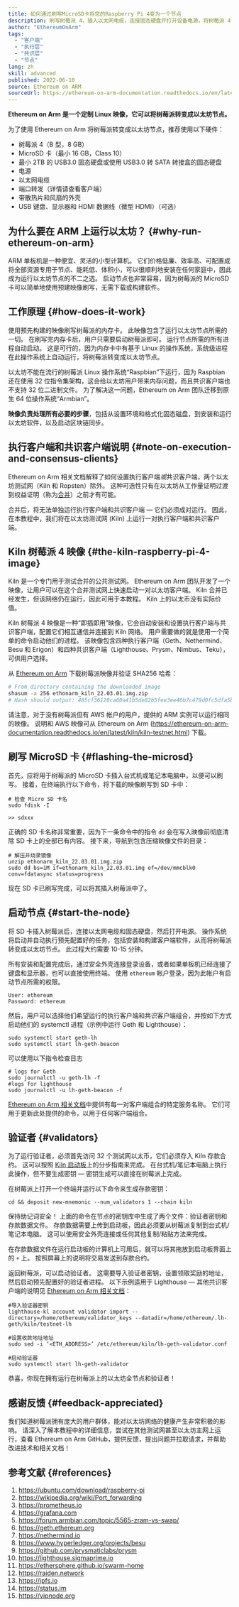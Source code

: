 ```yaml
---
title: 如何通过刷写MicroSD卡将您的Raspberry Pi 4变为一个节点
description: 刷写树莓派 4，插入以太网电缆，连接固态硬盘并打开设备电源，将树莓派 4 变为以太坊全节点 + 验证者。
author: "EthereumOnArm"
tags:
  - "客户端"
  - "执行层"
  - "共识层"
  - "节点"
lang: zh
skill: advanced
published: 2022-06-10
source: Ethereum on ARM
sourceUrl: https://ethereum-on-arm-documentation.readthedocs.io/en/latest/kiln/kiln-testnet.html
---
```


**Ethereum on Arm 是一个定制 Linux 映像，它可以将树莓派转变成以太坊节点。**

为了使用 Ethereum on Arm 将树莓派转变成以太坊节点，推荐使用以下硬件：

- 树莓派 4（B 型，8 GB）
- MicroSD 卡（最小 16 GB，Class 10）
- 最小 2TB 的 USB3.0 固态硬盘或使用 USB3.0 转 SATA 转接盒的固态硬盘
- 电源
- 以太网电缆
- 端口转发（详情请查看客户端）
- 带散热片和风扇的外壳
- USB 键盘、显示器和 HDMI 数据线（微型 HDMI）（可选）

## 为什么要在 ARM 上运行以太坊？ {#why-run-ethereum-on-arm}

ARM 单板机是一种便宜、灵活的小型计算机。 它们价格低廉、效率高、可配置成将全部资源专用于节点、能耗低、体积小，可以很顺利地安装在任何家庭中，因此成为运行以太坊节点的不二之选。 启动节点也非常容易，因为树莓派的 MicroSD 卡可以简单地使用预建映像刷写，无需下载或构建软件。

## 工作原理 {#how-does-it-work}

使用预先构建的映像刷写树莓派的内存卡。 此映像包含了运行以太坊节点所需的一切。 在刷写完内存卡后，用户只需要启动树莓派即可。 运行节点所需的所有进程自动启动。 这是可行的，因为内存卡中有基于 Linux 的操作系统，系统级进程在此操作系统上自动运行，将树莓派转变成以太坊节点。

以太坊不能在流行的树莓派 Linux 操作系统“Raspbian”下运行，因为 Raspbian 还在使用 32 位指令集架构，这会给以太坊用户带来内存问题，而且共识客户端也不支持 32 位二进制文件。 为了解决这一问题，Ethereum on Arm 团队迁移到原生 64 位操作系统“Armbian”。

**映像负责处理所有必要的步骤**，包括从设置环境和格式化固态磁盘，到安装和运行以太坊软件，以及启动区块链同步。

## 执行客户端和共识客户端说明 {#note-on-execution-and-consensus-clients}

Ethereum on Arm 相关文档解释了如何设置执行客户端*或*共识客户端，两个以太坊测试网（Kiln 和 Ropsten）除外。 这种可选性只有在以太坊从工作量证明过渡到权益证明（称为[合并](/roadmap/merge)）之前才有可能。

<Alert variant="update">
合并后，将无法单独运行执行客户端和共识客户端 — 它们必须成对运行。 因此，在本教程中，我们将在以太坊测试网 (Kiln) 上运行一对执行客户端和共识客户端。
</Alert>

## Kiln 树莓派 4 映像 {#the-kiln-raspberry-pi-4-image}

Kiln 是一个专门用于测试合并的公共测试网。 Ethereum on Arm 团队开发了一个映像，让用户可以在这个合并测试网上快速启动一对以太坊客户端。 Kiln 合并已经发生，但该网络仍在运行，因此可用于本教程。 Kiln 上的以太币没有实际价值。

Kiln 树莓派 4 映像是一种“即插即用”映像，它会自动安装和设置执行客户端与共识客户端，配置它们相互通信并连接到 Kiln 网络。 用户需要做的就是使用一个简单的命令启动他们的进程。 该映像包含四种执行客户端（Geth、Nethermind、Besu 和 Erigon）和四种共识客户端（Lighthouse、Prysm、Nimbus、Teku），可供用户选择。

从 [Ethereum on Arm](https://ethereumonarm-my.sharepoint.com/:u:/p/dlosada/ES56R_SuvaVFkiMO1Tgnf6kB7lEbBfla5c2c18E3WQRJzA?download=1) 下载树莓派映像并验证 SHA256 哈希：

```sh
# From directory containing the downloaded image
shasum -a 256 ethonarm_kiln_22.03.01.img.zip
# Hash should output: 485cf36128ca60a41b5de82b5fee3ee46b7c479d0fc5dfa5b9341764414c4c57
```

请注意，对于没有树莓派但有 AWS 帐户的用户，提供的 ARM 实例可以运行相同的映像。 说明和 AWS 映像可从 Ethereum on Arm (https://ethereum-on-arm-documentation.readthedocs.io/en/latest/kiln/kiln-testnet.html) 下载。

## 刷写 MicroSD 卡 {#flashing-the-microsd}

首先，应将用于树莓派的 MicroSD 卡插入台式机或笔记本电脑中，以便可以刷写。 接着，在终端执行以下命令，将下载的映像刷写到 SD 卡中：

```shell
# 检查 Micro SD 卡名
sudo fdisk -I

>> sdxxx
```

正确的 SD 卡名称非常重要，因为下一条命令中的指令 `dd` 会在写入映像前彻底清除 SD 卡上的全部已有内容。 接下来，导航到包含压缩映像文件的目录：

```shell
# 解压并烧录镜像
unzip ethonarm_kiln_22.03.01.img.zip
sudo dd bs=1M if=ethonarm_kiln_22.03.01.img of=/dev/mmcblk0 conv=fdatasync status=progress
```

现在 SD 卡已刷写完成，可以将其插入树莓派中了。

## 启动节点 {#start-the-node}

将 SD 卡插入树莓派后，连接以太网电缆和固态硬盘，然后打开电源。 操作系统将启动并自动执行预先配置好的任务，包括安装和构建客户端软件，从而将树莓派转变成以太坊节点。 此过程大约需要 10-15 分钟。

所有安装和配置完成后，通过安全外壳连接登录设备，或者如果单板机已经连接了键盘和显示器，也可以直接使用终端。 使用 `ethereum` 帐户登录，因为此帐户有启动节点所需的权限。

```shell
User: ethereum
Password: ethereum
```

然后，用户可以选择他们希望运行的执行客户端和共识客户端组合，并按如下方式启动他们的 systemctl 进程（示例中运行 Geth 和 Lighthouse）：

```shell
sudo systemctl start geth-lh
sudo systemctl start lh-geth-beacon
```

可以使用以下指令检查日志

```shell
# logs for Geth
sudo journalctl -u geth-lh -f
#logs for lighthouse
sudo journalctl -u lh-geth-beacon -f
```

[Ethereum on Arm 相关文档](https://ethereum-on-arm-documentation.readthedocs.io/en/latest/kiln/kiln-testnet.html#id2)中提供有每一对客户端组合的特定服务名称。 它们可用于更新此处提供的命令，以用于任何客户端组合。

## 验证者 {#validators}

为了运行验证者，必须首先访问 32 个测试网以太币，它们必须存入 Kiln 存款合约。 这可以按照 [Kiln 启动板](https://kiln.launchpad.ethereum.org/en/)上的分步指南来完成。 在台式机/笔记本电脑上执行此操作，但不要生成密钥 — 密钥生成可以直接在树莓派上完成。

在树莓派上打开一个终端并运行以下命令来生成存款密钥：

```
cd && deposit new-mnemonic --num_validators 1 --chain kiln
```

保持助记词安全！ 上面的命令在节点的密钥库中生成了两个文件：验证者密钥和存款数据文件。 存款数据需要上传到启动板，因此必须要从树莓派复制到台式机/笔记本电脑。 这可以使用安全外壳连接或任何其他复制/粘贴方法来完成。

在存款数据文件在运行启动板的计算机上可用后，就可以将其拖放到启动板界面上的 `+` 上。 按照屏幕上的说明将交易发送到存款合约。

返回树莓派，可以启动验证者。 这需要导入验证者密钥，设置领取奖励的地址，然后启动预先配置好的验证者进程。 以下示例适用于 Lighthouse — 其他共识客户端的说明见 [Ethereum on Arm 相关文档](https://ethereum-on-arm-documentation.readthedocs.io/en/latest/kiln/kiln-testnet.html#lighthouse)：

```shell
#导入验证器密钥
lighthouse-kl account validator import --directory=/home/ethereum/validator_keys --datadir=/home/ethereum/.lh-geth/kiln/testnet-lh

#设置收款地址地址
sudo sed -i ‘<ETH_ADDRESS>’ /etc/ethereum/kiln/lh-geth-validator.conf

#启动验证器
sudo systemctl start lh-geth-validator
```

恭喜，你现在拥有运行在树莓派上的以太坊全节点和验证者！

## 感谢反馈 {#feedback-appreciated}

我们知道树莓派拥有庞大的用户群体，能对以太坊网络的健康产生非常积极的影响。 请深入了解本教程中的详细信息，尝试在其他测试网甚至以太坊主网上运行，查看 Ethereum on Arm GitHub，提供反馈，提出问题并拉取请求，并帮助改进技术和相关文档！

## 参考文献 {#references}

1. https://ubuntu.com/download/raspberry-pi
2. https://wikipedia.org/wiki/Port_forwarding
3. https://prometheus.io
4. https://grafana.com
5. https://forum.armbian.com/topic/5565-zram-vs-swap/
6. https://geth.ethereum.org
7. https://nethermind.io
8. https://www.hyperledger.org/projects/besu
9. https://github.com/prysmaticlabs/prysm
10. https://lighthouse.sigmaprime.io
11. https://ethersphere.github.io/swarm-home
12. https://raiden.network
13. https://ipfs.io
14. https://status.im
15. https://vipnode.org
